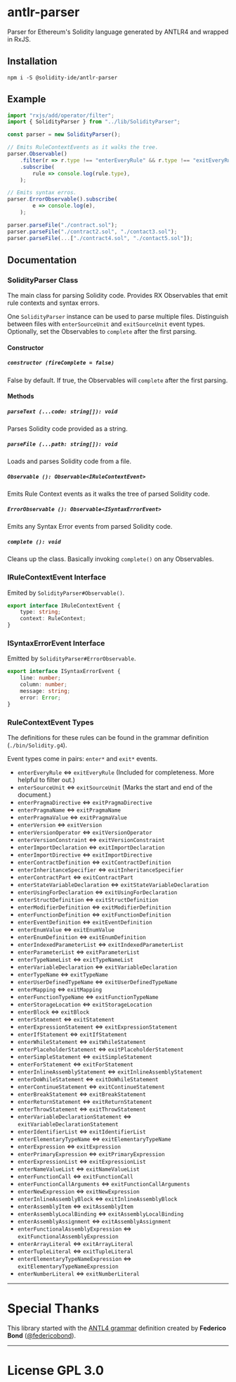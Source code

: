 
# antlr-parser

Parser for Ethereum's Solidity language generated by ANTLR4 and wrapped in RxJS.


## Installation

`npm i -S @solidity-ide/antlr-parser`


## Example

```javascript
import "rxjs/add/operator/filter";
import { SolidityParser } from "../lib/SolidityParser";

const parser = new SolidityParser();

// Emits RuleContextEvents as it walks the tree.
parser.Observable()
    .filter(r => r.type !== "enterEveryRule" && r.type !== "exitEveryRule")
    .subscribe(
        rule => console.log(rule.type),
    );

// Emits syntax erros.
parser.ErrorObservable().subscribe(
        e => console.log(e),
    );

parser.parseFile("./contract.sol");
parser.parseFile("./contract2.sol", "./contact3.sol");
parser.parseFile(...["./contract4.sol", "./contact5.sol"]);
```


## Documentation

### SolidityParser Class

The main class for parsing Solidity code. Provides RX Observables that emit rule contexts and syntax errors.

One `SolidityParser` instance can be used to parse multiple files. Distinguish between files with `enterSourceUnit` and `exitSourceUnit` event types. Optionally, set the Observables to
`complete` after the first parsing.

#### Constructor

##### `constructor (fireComplete = false)`
False by default. If true, the Observables will `complete` after the first parsing.

#### Methods

##### `parseText (...code: string[]): void`
Parses Solidity code provided as a string.

##### `parseFile (...path: string[]): void`
Loads and parses Solidity code from a file.

##### `Observable (): Observable<IRuleContextEvent>`
Emits Rule Context events as it walks the tree of parsed Solidity code.

##### `ErrorObservable (): Observable<ISyntaxErrorEvent>`
Emits any Syntax Error events from parsed Solidity code.

##### `complete (): void`
Cleans up the class. Basically invoking `complete()` on any Observables.

### IRuleContextEvent Interface

Emited by `SolidityParser#Observable()`.

```ts
export interface IRuleContextEvent {
    type: string;
    context: RuleContext;
}
```

### ISyntaxErrorEvent Interface

Emitted by `SolidityParser#ErrorObservable`.

```ts
export interface ISyntaxErrorEvent {
    line: number;
    column: number;
    message: string;
    error: Error;
}
```

### RuleContextEvent Types

The definitions for these rules can be found in the grammar definition (`./bin/Solidity.g4`).

Event types come in pairs: `enter*` and `exit*` events.

- `enterEveryRule` <=> `exitEveryRule` (Included for completeness. More helpful to filter out.)
- `enterSourceUnit` <=> `exitSourceUnit` (Marks the start and end of the document.)
- `enterPragmaDirective` <=> `exitPragmaDirective`
- `enterPragmaName` <=> `exitPragmaName`
- `enterPragmaValue` <=> `exitPragmaValue`
- `enterVersion` <=> `exitVersion`
- `enterVersionOperator` <=> `exitVersionOperator`
- `enterVersionConstraint` <=> `exitVersionConstraint`
- `enterImportDeclaration` <=> `exitImportDeclaration`
- `enterImportDirective` <=> `exitImportDirective`
- `enterContractDefinition` <=> `exitContractDefinition`
- `enterInheritanceSpecifier` <=> `exitInheritanceSpecifier`
- `enterContractPart` <=> `exitContractPart`
- `enterStateVariableDeclaration` <=> `exitStateVariableDeclaration`
- `enterUsingForDeclaration` <=> `exitUsingForDeclaration`
- `enterStructDefinition` <=> `exitStructDefinition`
- `enterModifierDefinition` <=> `exitModifierDefinition`
- `enterFunctionDefinition` <=> `exitFunctionDefinition`
- `enterEventDefinition` <=> `exitEventDefinition`
- `enterEnumValue` <=> `exitEnumValue`
- `enterEnumDefinition` <=> `exitEnumDefinition`
- `enterIndexedParameterList` <=> `exitIndexedParameterList`
- `enterParameterList` <=> `exitParameterList`
- `enterTypeNameList` <=> `exitTypeNameList`
- `enterVariableDeclaration` <=> `exitVariableDeclaration`
- `enterTypeName` <=> `exitTypeName`
- `enterUserDefinedTypeName` <=> `exitUserDefinedTypeName`
- `enterMapping` <=> `exitMapping`
- `enterFunctionTypeName` <=> `exitFunctionTypeName`
- `enterStorageLocation` <=> `exitStorageLocation`
- `enterBlock` <=> `exitBlock`
- `enterStatement` <=> `exitStatement`
- `enterExpressionStatement` <=> `exitExpressionStatement`
- `enterIfStatement` <=> `exitIfStatement`
- `enterWhileStatement` <=> `exitWhileStatement`
- `enterPlaceholderStatement` <=> `exitPlaceholderStatement`
- `enterSimpleStatement` <=> `exitSimpleStatement`
- `enterForStatement` <=> `exitForStatement`
- `enterInlineAssemblyStatement` <=> `exitInlineAssemblyStatement`
- `enterDoWhileStatement` <=> `exitDoWhileStatement`
- `enterContinueStatement` <=> `exitContinueStatement`
- `enterBreakStatement` <=> `exitBreakStatement`
- `enterReturnStatement` <=> `exitReturnStatement`
- `enterThrowStatement` <=> `exitThrowStatement`
- `enterVariableDeclarationStatement` <=> `exitVariableDeclarationStatement`
- `enterIdentifierList` <=> `exitIdentifierList`
- `enterElementaryTypeName` <=> `exitElementaryTypeName`
- `enterExpression` <=> `exitExpression`
- `enterPrimaryExpression` <=> `exitPrimaryExpression`
- `enterExpressionList` <=> `exitExpressionList`
- `enterNameValueList` <=> `exitNameValueList`
- `enterFunctionCall` <=> `exitFunctionCall`
- `enterFunctionCallArguments` <=> `exitFunctionCallArguments`
- `enterNewExpression` <=> `exitNewExpression`
- `enterInlineAssemblyBlock` <=> `exitInlineAssemblyBlock`
- `enterAssemblyItem` <=> `exitAssemblyItem`
- `enterAssemblyLocalBinding` <=> `exitAssemblyLocalBinding`
- `enterAssemblyAssignment` <=> `exitAssemblyAssignment`
- `enterFunctionalAssemblyExpression` <=> `exitFunctionalAssemblyExpression`
- `enterArrayLiteral` <=> `exitArrayLiteral`
- `enterTupleLiteral` <=> `exitTupleLiteral`
- `enterElementaryTypeNameExpression` <=> `exitElementaryTypeNameExpression`
- `enterNumberLiteral` <=> `exitNumberLiteral`


---

# Special Thanks

This library started with the [ANTL4 grammar](https://github.com/solidityj/solidity-antlr4) definition created by **Federico Bond** ([@federicobond](https://github.com/federicobond)).

---
# License GPL 3.0
